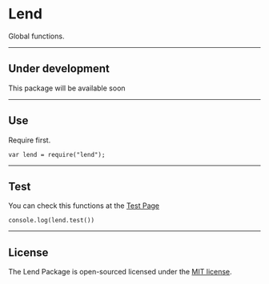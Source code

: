 # Lend
Global functions.

___
## Under development

This package will be available soon

___
## Use

Require first.

```
var lend = require("lend");
```

___
## Test

You can check this functions at the [Test Page](https://tonicdev.com/npm/lend)

```
console.log(lend.test())
```

___
## License

The Lend Package is open-sourced licensed under the [MIT license](http://opensource.org/licenses/MIT).

